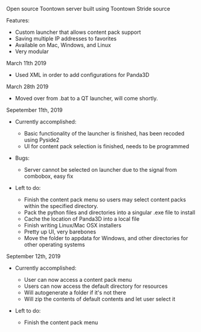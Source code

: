 Open source Toontown server built using Toontown Stride source

Features:
- Custom launcher that allows content pack support
- Saving multiple IP addresses to favorites
- Available on Mac, Windows, and Linux
- Very modular


March 11th 2019
- Used XML in order to add configurations for Panda3D

March 28th 2019
- Moved over from .bat to a QT launcher, will come shortly.

Sepetember 11th, 2019
- Currently accomplished:
    - Basic functionality of the launcher is finished, has been recoded using Pyside2
    - UI for content pack selection is finished, needs to be programmed

- Bugs:
    - Server cannot be selected on launcher due to the signal from combobox, easy fix


- Left to do:
    - Finish the content pack menu so users may select content packs within the specified directory.
    - Pack the python files and directories into a singular .exe file to install
    - Cache the location of Panda3D into a local file
    - Finish writing Linux/Mac OSX installers
    - Pretty up UI, very barebones
    - Move the folder to appdata for Windows, and other directories for other operating systems

September 12th, 2019
- Currently accomplished:
    - User can now access a content pack menu
    - Users can now access the default directory for resources
    - Will autogenerate a folder if it's not there
    - Will zip the contents of default contents and let user select it

- Left to do:
    - Finish the content pack menu

